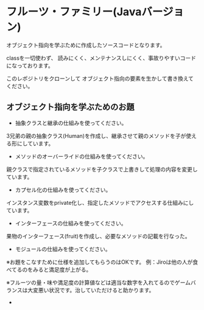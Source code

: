 # フルーツ・ファミリー(Javaバージョン)

オブジェクト指向を学ぶために作成したソースコードとなります。

classを一切使わず、
読みにくく、メンテナンスしにくく、事故りやすいコードになっております。

このレポジトリをクローンして
オブジェクト指向の要素を生かして書き換えてください。

## オブジェクト指向を学ぶためのお題

- 抽象クラスと継承の仕組みを使ってください。

3兄弟の親の抽象クラス(Human)を作成し、継承させて親のメソッドを子が使える形にしています。

- メソッドのオーバーライドの仕組みを使ってください。

親クラスで指定されているメソッドを子クラスで上書きして処理の内容を変更しています。

- カプセル化の仕組みを使ってください。

インスタンス変数をprivate化し、指定したメソッドでアクセスする仕組みにしています。

- インターフェースの仕組みを使ってください。

果物のインターフェース(fruit)を作成し、必要なメソッドの記載を行なった。

- モジュールの仕組みを使ってください。


※お題をこなすために仕様を追加してもらうのはOKです。
例：Jiroは他の人が食べてるのをみると満足度が上がる。

※フルーツの量・味や満足度の計算値などは適当な数字を入れてるのでゲームバランスは大変悪い状況です。治していただけると助かります。

-